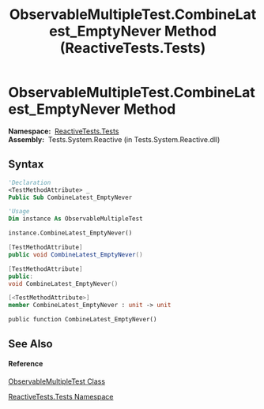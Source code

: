 ﻿---
title: ObservableMultipleTest.CombineLatest_EmptyNever Method  (ReactiveTests.Tests)
TOCTitle: CombineLatest_EmptyNever Method
ms:assetid: M:ReactiveTests.Tests.ObservableMultipleTest.CombineLatest_EmptyNever
ms:mtpsurl: https://msdn.microsoft.com/en-us/library/reactivetests.tests.observablemultipletest.combinelatest_emptynever(v=VS.103)
ms:contentKeyID: 36620997
ms.date: 06/28/2011
mtps_version: v=VS.103
f1_keywords:
- ReactiveTests.Tests.ObservableMultipleTest.CombineLatest_EmptyNever
dev_langs:
- CSharp
- JScript
- VB
- FSharp
- c++
---

# ObservableMultipleTest.CombineLatest\_EmptyNever Method

**Namespace:**  [ReactiveTests.Tests](hh289046\(v=vs.103\).md)  
**Assembly:**  Tests.System.Reactive (in Tests.System.Reactive.dll)

## Syntax

``` vb
'Declaration
<TestMethodAttribute> _
Public Sub CombineLatest_EmptyNever
```

``` vb
'Usage
Dim instance As ObservableMultipleTest

instance.CombineLatest_EmptyNever()
```

``` csharp
[TestMethodAttribute]
public void CombineLatest_EmptyNever()
```

``` c++
[TestMethodAttribute]
public:
void CombineLatest_EmptyNever()
```

``` fsharp
[<TestMethodAttribute>]
member CombineLatest_EmptyNever : unit -> unit 
```

``` jscript
public function CombineLatest_EmptyNever()
```

## See Also

#### Reference

[ObservableMultipleTest Class](hh303586\(v=vs.103\).md)

[ReactiveTests.Tests Namespace](hh289046\(v=vs.103\).md)

